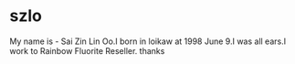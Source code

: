 # szlo
My name is - Sai Zin Lin Oo.I born in loikaw at 1998 June 9.I was all ears.I work to Rainbow Fluorite  Reseller. thanks
